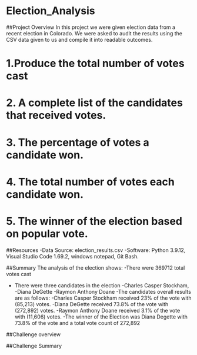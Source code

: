 # Election_Analysis

##Project Overview
In this project we were given election data from a recent election in Colorado. We were asked to audit the results using the CSV data given to us and compile it into readable outcomes.

# 1.Produce the total number of votes cast
# 2. A complete list of the candidates that received votes.
# 3. The percentage of votes a candidate won.
# 4. The total number of votes each candidate won.
# 5. The winner of the election based on popular vote.

##Resources
-Data Source: election_results.csv
-Software: Python 3.9.12, Visual Studio Code 1.69.2, windows notepad, Git Bash.

##Summary
The analysis of the election shows:
-There were 369712 total votes cast
- There were three candidates in the election
   -Charles Casper Stockham,
   -Diana DeGette
   -Raymon Anthony Doane
-The candidates overall results are as follows:
   -Charles Casper Stockham received 23% of the vote with (85,213) votes.
   -Diana DeGette received 73.8% of the vote with (272,892) votes.
   -Raymon Anthony Doane received 3.1% of the vote with (11,606) votes.
-The winner of the Election was Diana Degette with 73.8% of the vote and a total vote count of 272,892

##Challenge overview

##Challenge Summary
